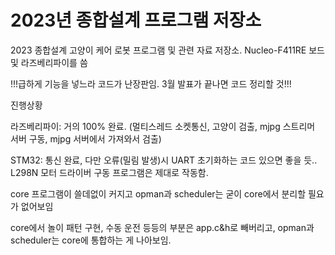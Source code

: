 # 2023년 종합설계 프로그램 저장소
2023 종합설계 고양이 케어 로봇 프로그램 및 관련 자료 저장소. Nucleo-F411RE 보드 및 라즈베리파이를 씀

!!!급하게 기능을 넣느라 코드가 난장판임. 3월 발표가 끝나면 코드 정리할 것!!!

진행상황

라즈베리파이: 거의 100% 완료. (멀티스레드 소켓통신, 고양이 검출, mjpg 스트리머 서버 구동, mjpg 서버에서 가져와서 검출)

STM32: 통신 완료, 다만 오류(밀림 발생)시 UART 초기화하는 코드 있으면 좋을 듯.. 
L298N 모터 드라이버 구동 프로그램은 제대로 작동함.



core 프로그램이 쓸데없이 커지고 opman과 scheduler는 굳이 core에서 분리할 필요가 없어보임

core에서 놀이 패턴 구현, 수동 운전 등등의 부분은 app.c&h로 빼버리고, opman과 scheduler는 core에 통합하는 게 나아보임.
